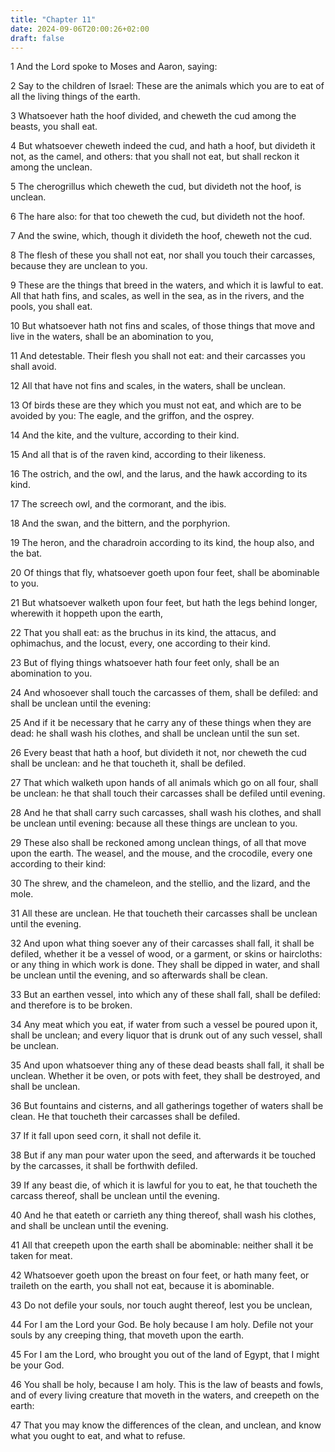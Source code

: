 ```yaml
---
title: "Chapter 11"
date: 2024-09-06T20:00:26+02:00
draft: false
---
```



1 And the Lord spoke to Moses and Aaron, saying:

2 Say to the children of Israel: These are the animals which you are to eat of all the living things of the earth.

3 Whatsoever hath the hoof divided, and cheweth the cud among the beasts, you shall eat.

4 But whatsoever cheweth indeed the cud, and hath a hoof, but divideth it not, as the camel, and others: that you shall not eat, but shall reckon it among the unclean.

5 The cherogrillus which cheweth the cud, but divideth not the hoof, is unclean.

6 The hare also: for that too cheweth the cud, but divideth not the hoof.

7 And the swine, which, though it divideth the hoof, cheweth not the cud.

8 The flesh of these you shall not eat, nor shall you touch their carcasses, because they are unclean to you.

9 These are the things that breed in the waters, and which it is lawful to eat. All that hath fins, and scales, as well in the sea, as in the rivers, and the pools, you shall eat.

10 But whatsoever hath not fins and scales, of those things that move and live in the waters, shall be an abomination to you,

11 And detestable. Their flesh you shall not eat: and their carcasses you shall avoid.

12 All that have not fins and scales, in the waters, shall be unclean.

13 Of birds these are they which you must not eat, and which are to be avoided by you: The eagle, and the griffon, and the osprey.

14 And the kite, and the vulture, according to their kind.

15 And all that is of the raven kind, according to their likeness.

16 The ostrich, and the owl, and the larus, and the hawk according to its kind.

17 The screech owl, and the cormorant, and the ibis.

18 And the swan, and the bittern, and the porphyrion.

19 The heron, and the charadroin according to its kind, the houp also, and the bat.

20 Of things that fly, whatsoever goeth upon four feet, shall be abominable to you.

21 But whatsoever walketh upon four feet, but hath the legs behind longer, wherewith it hoppeth upon the earth,

22 That you shall eat: as the bruchus in its kind, the attacus, and ophimachus, and the locust, every, one according to their kind.

23 But of flying things whatsoever hath four feet only, shall be an abomination to you.

24 And whosoever shall touch the carcasses of them, shall be defiled: and shall be unclean until the evening:

25 And if it be necessary that he carry any of these things when they are dead: he shall wash his clothes, and shall be unclean until the sun set.

26 Every beast that hath a hoof, but divideth it not, nor cheweth the cud shall be unclean: and he that toucheth it, shall be defiled.

27 That which walketh upon hands of all animals which go on all four, shall be unclean: he that shall touch their carcasses shall be defiled until evening.

28 And he that shall carry such carcasses, shall wash his clothes, and shall be unclean until evening: because all these things are unclean to you.

29 These also shall be reckoned among unclean things, of all that move upon the earth. The weasel, and the mouse, and the crocodile, every one according to their kind:

30 The shrew, and the chameleon, and the stellio, and the lizard, and the mole.

31 All these are unclean. He that toucheth their carcasses shall be unclean until the evening.

32 And upon what thing soever any of their carcasses shall fall, it shall be defiled, whether it be a vessel of wood, or a garment, or skins or haircloths: or any thing in which work is done. They shall be dipped in water, and shall be unclean until the evening, and so afterwards shall be clean.

33 But an earthen vessel, into which any of these shall fall, shall be defiled: and therefore is to be broken.

34 Any meat which you eat, if water from such a vessel be poured upon it, shall be unclean; and every liquor that is drunk out of any such vessel, shall be unclean.

35 And upon whatsoever thing any of these dead beasts shall fall, it shall be unclean. Whether it be oven, or pots with feet, they shall be destroyed, and shall be unclean.

36 But fountains and cisterns, and all gatherings together of waters shall be clean. He that toucheth their carcasses shall be defiled.

37 If it fall upon seed corn, it shall not defile it.

38 But if any man pour water upon the seed, and afterwards it be touched by the carcasses, it shall be forthwith defiled.

39 If any beast die, of which it is lawful for you to eat, he that toucheth the carcass thereof, shall be unclean until the evening.

40 And he that eateth or carrieth any thing thereof, shall wash his clothes, and shall be unclean until the evening.

41 All that creepeth upon the earth shall be abominable: neither shall it be taken for meat.

42 Whatsoever goeth upon the breast on four feet, or hath many feet, or traileth on the earth, you shall not eat, because it is abominable.

43 Do not defile your souls, nor touch aught thereof, lest you be unclean,

44 For I am the Lord your God. Be holy because I am holy. Defile not your souls by any creeping thing, that moveth upon the earth.

45 For I am the Lord, who brought you out of the land of Egypt, that I might be your God.

46 You shall be holy, because I am holy. This is the law of beasts and fowls, and of every living creature that moveth in the waters, and creepeth on the earth:

47 That you may know the differences of the clean, and unclean, and know what you ought to eat, and what to refuse.


